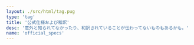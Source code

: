 ```yaml
---
layout: ./src/html/tag.pug
type: 'tag'
title: '公式仕様および和訳'
desc: '意外と知られてなかったり、和訳されていることが伝わってないものもあるかも。'
name: 'official_specs'
---
```

